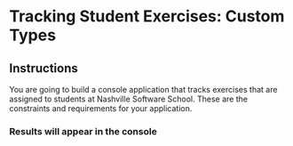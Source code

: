 # Tracking Student Exercises: Custom Types

## Instructions
You are going to build a console application that tracks exercises that are assigned to students at Nashville Software School. These are the constraints and requirements for your application.

### Results will appear in the console